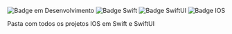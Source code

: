 
![Badge em Desenvolvimento](http://img.shields.io/static/v1?label=STATUS&message=EM%20DESENVOLVIMENTO&color=GREEN&style=for-the-badge)
![Badge Swift](http://img.shields.io/static/v1?label=STATUS&message=EM%20DESENVOLVIMENTO&color=BLUE&style=for-the-badge)
![Badge SwiftUI](http://img.shields.io/static/v1?label=STATUS&message=EM%20DESENVOLVIMENTO&color=RED&style=for-the-badge)
![Badge IOS](http://img.shields.io/static/v1?label=STATUS&message=EM%20DESENVOLVIMENTO&color=GREY&style=for-the-badge)


Pasta com todos os projetos IOS em Swift e SwiftUI
